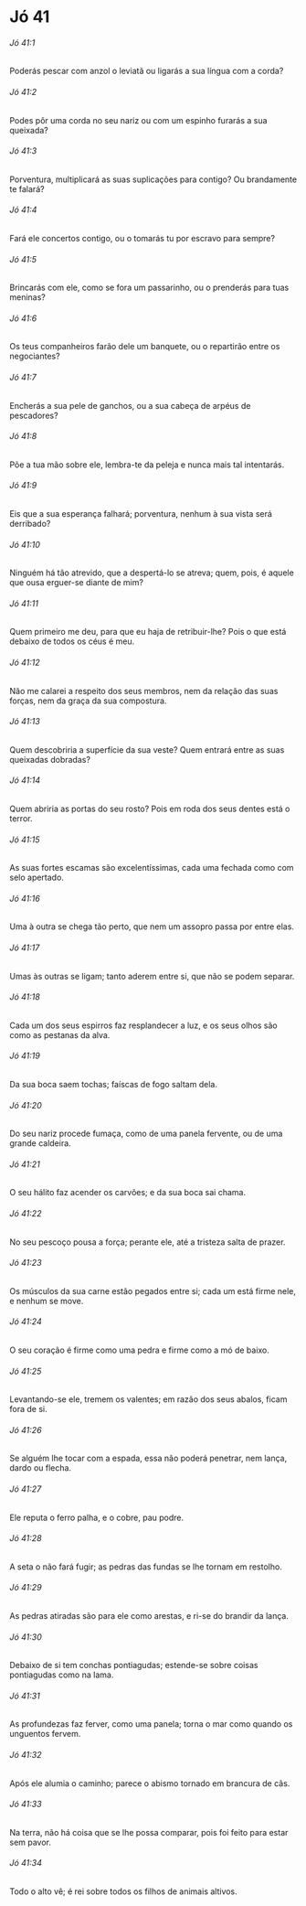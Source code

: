 # Jó 41

###### Jó 41:1

Poderás pescar com anzol o leviatã ou ligarás a sua língua com a corda?

###### Jó 41:2

Podes pôr uma corda no seu nariz ou com um espinho furarás a sua queixada?

###### Jó 41:3

Porventura, multiplicará as suas suplicações para contigo? Ou brandamente te falará?

###### Jó 41:4

Fará ele concertos contigo, ou o tomarás tu por escravo para sempre?

###### Jó 41:5

Brincarás com ele, como se fora um passarinho, ou o prenderás para tuas meninas?

###### Jó 41:6

Os teus companheiros farão dele um banquete, ou o repartirão entre os negociantes?

###### Jó 41:7

Encherás a sua pele de ganchos, ou a sua cabeça de arpéus de pescadores?

###### Jó 41:8

Põe a tua mão sobre ele, lembra-te da peleja e nunca mais tal intentarás.

###### Jó 41:9

Eis que a sua esperança falhará; porventura, nenhum à sua vista será derribado?

###### Jó 41:10

Ninguém há tão atrevido, que a despertá-lo se atreva; quem, pois, é aquele que ousa erguer-se diante de mim?

###### Jó 41:11

Quem primeiro me deu, para que eu haja de retribuir-lhe? Pois o que está debaixo de todos os céus é meu.

###### Jó 41:12

Não me calarei a respeito dos seus membros, nem da relação das suas forças, nem da graça da sua compostura.

###### Jó 41:13

Quem descobriria a superfície da sua veste? Quem entrará entre as suas queixadas dobradas?

###### Jó 41:14

Quem abriria as portas do seu rosto? Pois em roda dos seus dentes está o terror.

###### Jó 41:15

As suas fortes escamas são excelentíssimas, cada uma fechada como com selo apertado.

###### Jó 41:16

Uma à outra se chega tão perto, que nem um assopro passa por entre elas.

###### Jó 41:17

Umas às outras se ligam; tanto aderem entre si, que não se podem separar.

###### Jó 41:18

Cada um dos seus espirros faz resplandecer a luz, e os seus olhos são como as pestanas da alva.

###### Jó 41:19

Da sua boca saem tochas; faíscas de fogo saltam dela.

###### Jó 41:20

Do seu nariz procede fumaça, como de uma panela fervente, ou de uma grande caldeira.

###### Jó 41:21

O seu hálito faz acender os carvões; e da sua boca sai chama.

###### Jó 41:22

No seu pescoço pousa a força; perante ele, até a tristeza salta de prazer.

###### Jó 41:23

Os músculos da sua carne estão pegados entre si; cada um está firme nele, e nenhum se move.

###### Jó 41:24

O seu coração é firme como uma pedra e firme como a mó de baixo.

###### Jó 41:25

Levantando-se ele, tremem os valentes; em razão dos seus abalos, ficam fora de si.

###### Jó 41:26

Se alguém lhe tocar com a espada, essa não poderá penetrar, nem lança, dardo ou flecha.

###### Jó 41:27

Ele reputa o ferro palha, e o cobre, pau podre.

###### Jó 41:28

A seta o não fará fugir; as pedras das fundas se lhe tornam em restolho.

###### Jó 41:29

As pedras atiradas são para ele como arestas, e ri-se do brandir da lança.

###### Jó 41:30

Debaixo de si tem conchas pontiagudas; estende-se sobre coisas pontiagudas como na lama.

###### Jó 41:31

As profundezas faz ferver, como uma panela; torna o mar como quando os unguentos fervem.

###### Jó 41:32

Após ele alumia o caminho; parece o abismo tornado em brancura de cãs.

###### Jó 41:33

Na terra, não há coisa que se lhe possa comparar, pois foi feito para estar sem pavor.

###### Jó 41:34

Todo o alto vê; é rei sobre todos os filhos de animais altivos.


